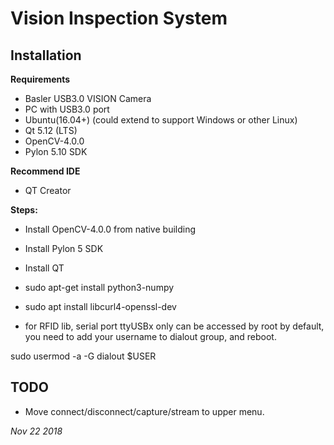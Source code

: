 # **Vision Inspection System**

## **Installation**

**Requirements**
- Basler USB3.0 VISION Camera
- PC with USB3.0 port
- Ubuntu(16.04+) (could extend to support Windows or other Linux)
- Qt 5.12 (LTS)
- OpenCV-4.0.0
- Pylon 5.10 SDK

**Recommend IDE**
- QT Creator

**Steps:**

- Install OpenCV-4.0.0 from native building

- Install Pylon 5 SDK

- Install QT

- sudo apt-get install python3-numpy

- sudo apt install libcurl4-openssl-dev

- for RFID lib, serial port ttyUSBx only can be accessed by root by default, you need to add your username to dialout group, and reboot.

sudo usermod -a -G dialout $USER



## **TODO**

- Move connect/disconnect/capture/stream to upper menu.


*Nov 22 2018*
